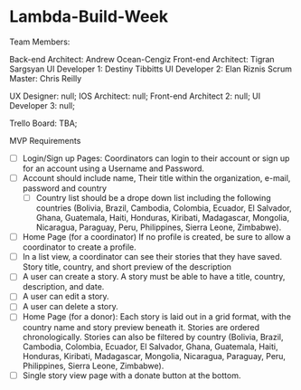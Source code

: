 # Lambda-Build-Week

Team Members:

Back-end Architect: Andrew Ocean-Cengiz
Front-end Architect: Tigran Sargsyan
UI Developer 1: Destiny Tibbitts
UI Developer 2: Elan Riznis
Scrum Master: Chris Reilly

UX Designer:  null;
IOS Architect: null;
Front-end Architect 2: null; 
UI Developer 3: null;

Trello Board: TBA;

MVP Requirements

- [ ] Login/Sign up Pages: Coordinators can login to their account or sign up for an account using a Username and Password. 
- [ ] Account should include name, Their title within the organization, e-mail, password and country 
  - [ ] Country list should be a drope down list including the following countries (Bolivia, Brazil, Cambodia, Colombia, Ecuador, El               Salvador, Ghana, Guatemala, Haiti, Honduras, Kiribati, Madagascar, Mongolia, Nicaragua, Paraguay, Peru, Philippines, Sierra Leone,         Zimbabwe).

- [ ] Home Page (for a coordinator) If no profile is created, be sure to allow a coordinator to create a profile.  
- [ ] In a list view, a coordinator can see their stories that they have saved. Story title, country, and short preview of the description
- [ ] A user can create a story. A story must be able to have a title, country, description, and date.
- [ ] A user can edit a story.
- [ ] A user can delete a story.
- [ ] Home Page (for a donor): Each story is laid out in a grid format, with the country name and story preview beneath it. Stories are ordered chronologically. Stories can also be filtered by country (Bolivia, Brazil, Cambodia, Colombia, Ecuador, El Salvador, Ghana, Guatemala, Haiti, Honduras, Kiribati, Madagascar, Mongolia, Nicaragua, Paraguay, Peru, Philippines, Sierra Leone, Zimbabwe).
- [ ] Single story view page with a donate button at the bottom.
